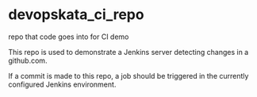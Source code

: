 # devopskata_ci_repo
repo that code goes into for CI demo

This repo is used to demonstrate a Jenkins server detecting changes in a github.com.  

If a commit is made to this repo, a job should be triggered in the currently configured Jenkins environment.
